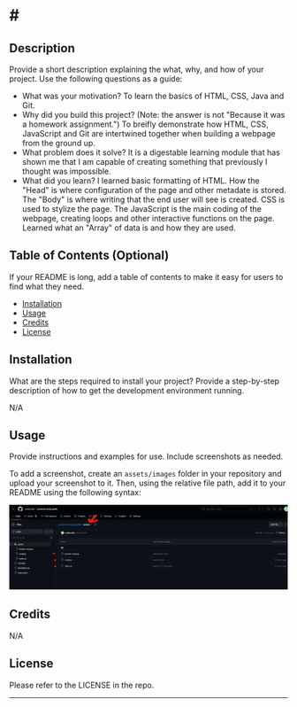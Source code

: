 # # <Prework-Study-Guide Webpage>

## Description

Provide a short description explaining the what, why, and how of your project. Use the following questions as a guide:

- What was your motivation? To learn the basics of HTML, CSS, Java and Git.
- Why did you build this project? (Note: the answer is not "Because it was a homework assignment.") To breifly demonstrate how HTML, CSS, JavaScript and Git are intertwined together when building a webpage from the ground up. 
- What problem does it solve? It is a digestable learning module that has shown me that I am capable of creating something that previously I thought was impossible. 
- What did you learn? I learned basic formatting of HTML. How the "Head" is where configuration of the page and other metadate is stored. The "Body" is where writing that the end user will see is created. CSS is used to stylize the page. The JavaScript is the main coding of the webpage, creating loops and other interactive functions on the page. Learned what an "Array" of data is and how they are used. 

## Table of Contents (Optional)

If your README is long, add a table of contents to make it easy for users to find what they need.

- [Installation](#installation)
- [Usage](#usage)
- [Credits](#credits)
- [License](#license)

## Installation

What are the steps required to install your project? Provide a step-by-step description of how to get the development environment running.

N/A

## Usage

Provide instructions and examples for use. Include screenshots as needed.

To add a screenshot, create an `assets/images` folder in your repository and upload your screenshot to it. Then, using the relative file path, add it to your README using the following syntax:

![alt text](assets/images/screenshot.png)

## Credits

N/A

## License

Please refer to the LICENSE in the repo.



---